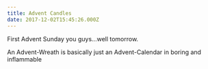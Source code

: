 ```yaml
---
title: Advent Candles
date: 2017-12-02T15:45:26.000Z
---
```


First Advent Sunday you guys...well tomorrow.

<section class="hidden" aria-description="Hidden text" tabindex="0">
An Advent-Wreath is basically just an Advent-Calendar in boring and inflammable
</section>